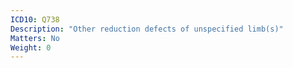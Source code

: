 ```yaml
---
ICD10: Q738
Description: "Other reduction defects of unspecified limb(s)"
Matters: No
Weight: 0
---
```

